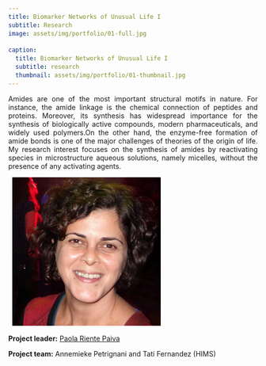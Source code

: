 ```yaml
---
title: Biomarker Networks of Unusual Life I
subtitle: Research
image: assets/img/portfolio/01-full.jpg

caption:
  title: Biomarker Networks of Unusual Life I
  subtitle: research
  thumbnail: assets/img/portfolio/01-thumbnail.jpg
---
```


<p style='text-align: justify;'> Amides are one of the most important structural motifs in nature. For instance, the amide linkage is the chemical connection of peptides and proteins. Moreover, its synthesis has widespread importance for the synthesis of biologically active compounds, modern pharmaceuticals, and widely used polymers.On the other hand, the enzyme-free formation of amide bonds is one of the major challenges of theories of the origin of life. My research interest focuses on the synthesis of amides by reactivating species in microstructure aqueous solutions, namely micelles, without the presence of any activating agents. </p> 
  

<img src="/assets/img/portfolio/Paola_Riente.png" alt="Paola Riente">

**Project leader:** [Paola Riente Paiva](https://www.uva.nl/en/profile/r/i/p.rientepaiva/p.riente-paiva.html)

**Project team:** Annemieke Petrignani and Tati Fernandez (HIMS)

